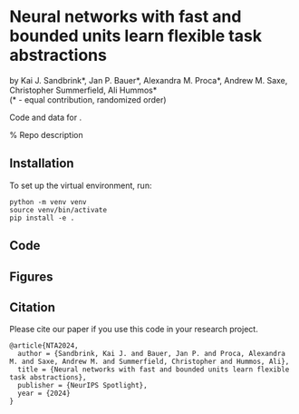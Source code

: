 # Neural networks with fast and bounded units learn flexible task abstractions
by Kai J. Sandbrink*, Jan P. Bauer*, Alexandra M. Proca*, Andrew M. Saxe, Christopher Summerfield, Ali Hummos*<br/>
(* - equal contribution, randomized order)

Code and data for .

% Repo description

## Installation
To set up the virtual environment, run:
```
python -m venv venv
source venv/bin/activate
pip install -e .
```

## Code

## Figures

## Citation
Please cite our paper if you use this code in your research project.

```
@article{NTA2024,
  author = {Sandbrink, Kai J. and Bauer, Jan P. and Proca, Alexandra M. and Saxe, Andrew M. and Summerfield, Christopher and Hummos, Ali},
  title = {Neural networks with fast and bounded units learn flexible task abstractions},
  publisher = {NeurIPS Spotlight},
  year = {2024}
}
```

